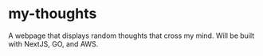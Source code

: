 # my-thoughts
A webpage that displays random thoughts that cross my mind. Will be built with NextJS, GO, and AWS.
